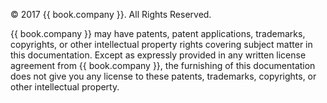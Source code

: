 © 2017 {{ book.company }}.
All Rights Reserved.

{{ book.company }} may have patents, patent applications, trademarks, copyrights, or other intellectual property rights covering subject matter in this documentation. Except as expressly provided in any written license agreement from {{ book.company }}, the furnishing of this documentation does not give you any license to these patents, trademarks, copyrights, or other intellectual property.
